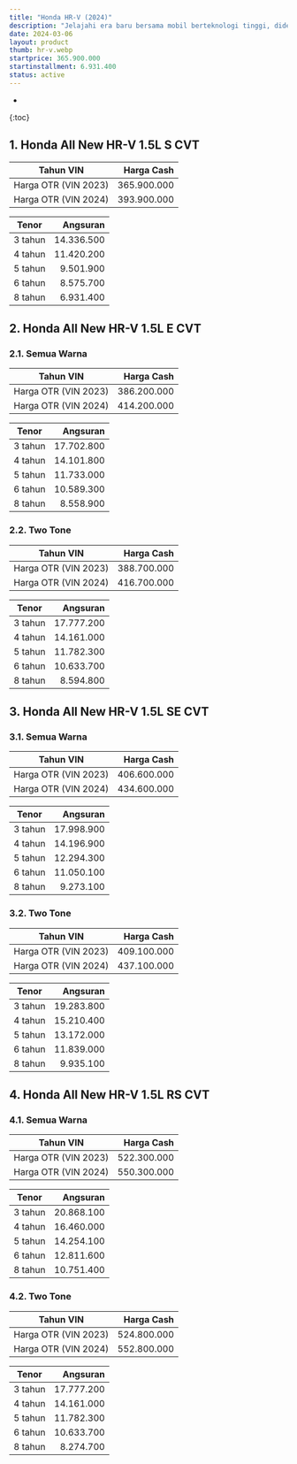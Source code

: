 ```yaml
---
title: "Honda HR-V (2024)"
description: "Jelajahi era baru bersama mobil berteknologi tinggi, didesain untuk memenuhi visi dan ambisi Anda."
date: 2024-03-06
layout: product
thumb: hr-v.webp
startprice: 365.900.000
startinstallment: 6.931.400
status: active
---
```

* 
{:toc}

## 1. Honda All New HR-V 1.5L S CVT

| Tahun VIN | Harga Cash |
| --- | --: |
| Harga OTR (VIN 2023) | 365.900.000 |
| Harga OTR (VIN 2024) | 393.900.000 |

| Tenor | Angsuran |
| --- | --: |
| 3 tahun | 14.336.500 |
| 4 tahun | 11.420.200 |
| 5 tahun | 9.501.900 |
| 6 tahun | 8.575.700 |
| 8 tahun | 6.931.400 |

## 2. Honda All New HR-V 1.5L E CVT

### 2.1. Semua Warna

| Tahun VIN | Harga Cash |
| --- | --: |
| Harga OTR (VIN 2023) | 386.200.000 |
| Harga OTR (VIN 2024) | 414.200.000 |

| Tenor | Angsuran |
| --- | --: |
| 3 tahun | 17.702.800 |
| 4 tahun | 14.101.800 |
| 5 tahun | 11.733.000 |
| 6 tahun | 10.589.300 |
| 8 tahun | 8.558.900 |

### 2.2. Two Tone

| Tahun VIN | Harga Cash |
| --- | --: |
| Harga OTR (VIN 2023) | 388.700.000 |
| Harga OTR (VIN 2024) | 416.700.000 |

| Tenor | Angsuran |
| --- | --: |
| 3 tahun | 17.777.200 |
| 4 tahun | 14.161.000 |
| 5 tahun | 11.782.300 |
| 6 tahun | 10.633.700 |
| 8 tahun | 8.594.800 |

## 3. Honda All New HR-V 1.5L SE CVT

### 3.1. Semua Warna

| Tahun VIN | Harga Cash |
| --- | --: |
| Harga OTR (VIN 2023) | 406.600.000 |
| Harga OTR (VIN 2024) | 434.600.000 |

| Tenor | Angsuran |
| --- | --: |
| 3 tahun | 17.998.900 |
| 4 tahun | 14.196.900 |
| 5 tahun | 12.294.300 |
| 6 tahun | 11.050.100 |
| 8 tahun | 9.273.100 |

### 3.2. Two Tone

| Tahun VIN | Harga Cash |
| --- | --: |
| Harga OTR (VIN 2023) | 409.100.000 |
| Harga OTR (VIN 2024) | 437.100.000 |

| Tenor | Angsuran |
| --- | --: |
| 3 tahun | 19.283.800 |
| 4 tahun | 15.210.400 |
| 5 tahun | 13.172.000 |
| 6 tahun | 11.839.000 |
| 8 tahun | 9.935.100 |

## 4. Honda All New HR-V 1.5L RS CVT

### 4.1. Semua Warna

| Tahun VIN | Harga Cash |
| --- | --: |
| Harga OTR (VIN 2023) | 522.300.000 |
| Harga OTR (VIN 2024) | 550.300.000 |

| Tenor | Angsuran |
| --- | --: |
| 3 tahun | 20.868.100 |
| 4 tahun | 16.460.000 |
| 5 tahun | 14.254.100 |
| 6 tahun | 12.811.600 |
| 8 tahun | 10.751.400 |

### 4.2. Two Tone

| Tahun VIN | Harga Cash |
| --- | --: |
| Harga OTR (VIN 2023) | 524.800.000 |
| Harga OTR (VIN 2024) | 552.800.000 |

| Tenor | Angsuran |
| --- | --: |
| 3 tahun | 17.777.200 |
| 4 tahun | 14.161.000 |
| 5 tahun | 11.782.300 |
| 6 tahun | 10.633.700 |
| 8 tahun | 8.274.700 |

